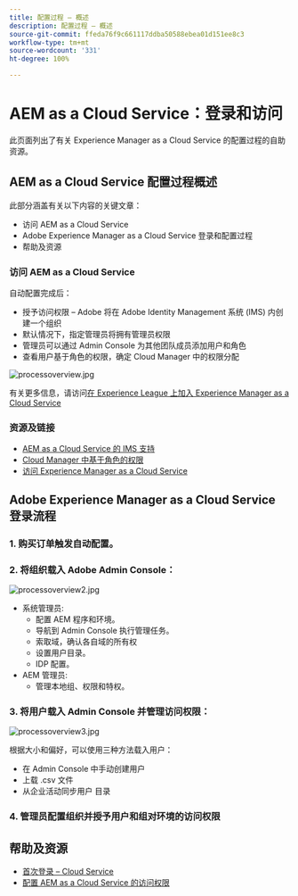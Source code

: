 ```yaml
---
title: 配置过程 – 概述
description: 配置过程 – 概述
source-git-commit: ffeda76f9c661117ddba50588ebea01d151ee8c3
workflow-type: tm+mt
source-wordcount: '331'
ht-degree: 100%

---
```



# AEM as a Cloud Service：登录和访问

此页面列出了有关 Experience Manager as a Cloud Service 的配置过程的自助资源。

## AEM as a Cloud Service 配置过程概述

此部分涵盖有关以下内容的关键文章：

* 访问 AEM as a Cloud Service
* Adobe Experience Manager as a Cloud Service 登录和配置过程
* 帮助及资源


### 访问 AEM as a Cloud Service

自动配置完成后：

* 授予访问权限 – Adobe 将在 Adobe Identity Management 系统 (IMS) 内创建一个组织
* 默认情况下，指定管理员将拥有管理员权限
* 管理员可以通过 Admin Console 为其他团队成员添加用户和角色
* 查看用户基于角色的权限，确定 Cloud Manager 中的权限分配

![processoverview.jpg](assets/processOverview.jpg)


有关更多信息，请访问[在 Experience League 上加入 Experience Manager as a Cloud Service](https://experienceleague.adobe.com/docs/experience-manager-cloud-service/onboarding/home.html?lang=zh-Hans)

### 资源及链接

* [AEM as a Cloud Service 的 IMS 支持](https://experienceleague.adobe.com/docs/experience-manager-cloud-service/security/ims-support.html?lang=zh-Hans)
* [Cloud Manager 中基于角色的权限](https://experienceleague.adobe.com/docs/experience-manager-cloud-service/onboarding/what-is-required/role-based-permissions.html?lang=zh-Hans#what-is-required)
* [访问 Experience Manager as a Cloud Service](https://experienceleague.adobe.com/docs/experience-manager-cloud-service/onboarding/getting-access/navigation.html?lang=zh-Hans#getting-access)


## Adobe Experience Manager as a Cloud Service 登录流程

### 1. 购买订单触发自动配置。

### 2. 将组织载入 Adobe Admin Console：

![processoverview2.jpg](assets/processOverview2.jpg)

* 系统管理员:
   * 配置 AEM 程序和环境。
   * 导航到 Admin Console 执行管理任务。
   * 索取域，确认各自域的所有权
   * 设置用户目录。
   * IDP 配置。
* AEM 管理员:
   * 管理本地组、权限和特权。

### 3. 将用户载入 Admin Console 并管理访问权限：

![processoverview3.jpg](assets/processOverview3.jpg)

根据大小和偏好，可以使用三种方法载入用户：
* 在 Admin Console 中手动创建用户
* 上载 .csv 文件
* 从企业活动同步用户
目录

### 4. 管理员配置组织并授予用户和组对环境的访问权限

## 帮助及资源

* [首次登录 – Cloud Service](/help/journey-onboarding/sysadmin/learning-path-aem-users.md)
* [配置 AEM as a Cloud Service 的访问权限](https://experienceleague.adobe.com/docs/experience-manager-learn/cloud-service/accessing/overview.html?lang=zh-Hans#accessing)
